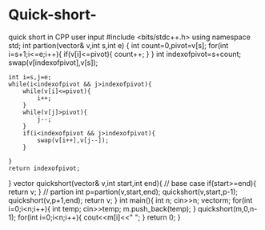 # Quick-short-
quick short in CPP user input
#include <bits/stdc++.h>
using namespace std;
int partion(vector<int>& v,int s,int e)
{
    int count=0,pivot=v[s];
    for(int i=s+1;i<=e;i++){
        if(v[i]<=pivot){
             count++;
        }
    }
    int indexofpivot=s+count;
    swap(v[indexofpivot],v[s]);

    int i=s,j=e;
    while(i<indexofpivot && j>indexofpivot){
        while(v[i]<=pivot){
            i++;
        }
        while(v[j]>pivot){
            j--;
        }
        if(i<indexofpivot && j>indexofpivot){
            swap(v[i++],v[j--]);
        }
    
    }
    return indexofpivot;

}
vector<int> quickshort(vector<int>& v,int start,int end){
    // base case
     if(start>=end){
        return v;
     }
     // partion
    int p=partion(v,start,end);
    quickshort(v,start,p-1);
    quickshort(v,p+1,end); 
    return v;
}
int main(){ 
  int n;
  cin>>n;
  vector<int>m;
  for(int i=0;i<n;i++){
    int temp;
    cin>>temp;
    m.push_back(temp);
  }
  quickshort(m,0,n-1);
  for(int i=0;i<n;i++){
    cout<<m[i]<<" ";
  }
 return 0;
}

